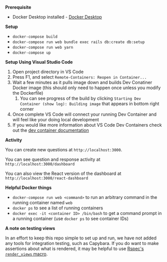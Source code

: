 **Prerequisite**
* Docker Desktop installed - [Docker Desktop](https://www.docker.com/products/docker-desktop)

**Setup**
* `docker-compose build`
* `docker-compose run web bundle exec rails db:create db:setup`
* `docker-compose run web yarn`
* `docker-compose up`

**Setup Using Visual Studio Code**

1. Open project directory in VS Code
1. Press F1, and select `Remote-Containers: Reopen in Container...`
1. Wait a few minutes as it pulls image down and builds Dev Conatiner Docker image (this should only need to happen once unless you modify the Dockerfile)
    1. You can see progress of the build by clicking `Starting Dev Container (show log): Building image` that appears in bottom right corner
1. Once complete VS Code will connect your running Dev Container and will feel like your doing local development
1. If you would like more information about VS Code Dev Containers check out the [dev container documentation](https://code.visualstudio.com/docs/remote/create-dev-container/?WT.mc_id=AZ-MVP-5003399)

**Activity**

You can create new questions at `http://localhost:3000`.

You can see question and response activity at `http://localhost:3000/dashboard`

You can also view the React version of the dashboard at `http://localhost:3000/react-dashboard`

**Helpful Docker things**
* `docker-compose run web <command>` to run an arbitrary command in the running container named `web`
* `docker ps` to see a list of running containers
* `docker exec -it <container ID> /bin/bash` to get a command prompt in a running container (use `docker ps` to see container IDs)

**A note on testing views**

In an effort to keep this repo simple to set up and run, we have not added any tools for integration testing, such as Capybara. If you do want to make assertions about what is rendered, it may be helpful to use [Rspec's `render_views` macro](https://relishapp.com/rspec/rspec-rails/v/3-9/docs/controller-specs/render-views#render-views-on-and-off-in-nested-groups).
